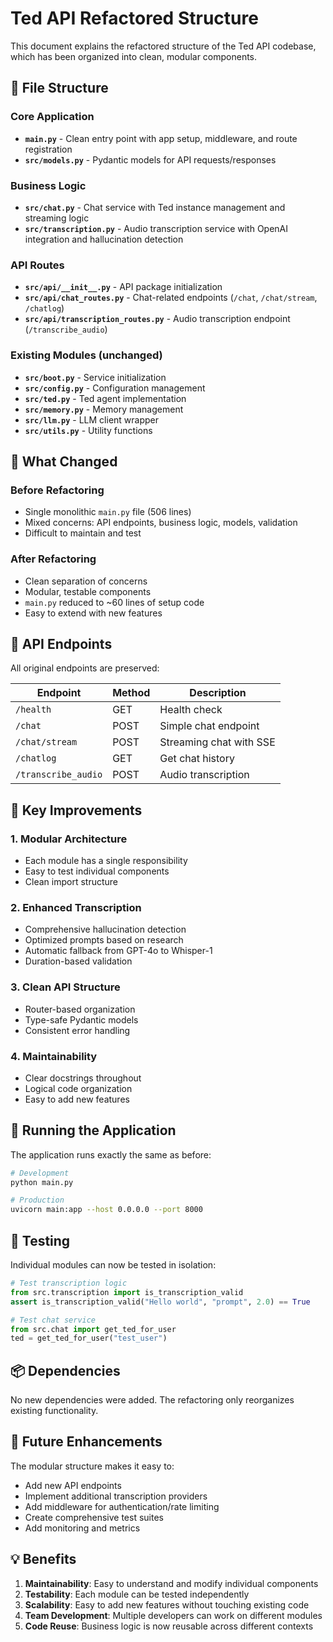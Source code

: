 # Ted API Refactored Structure

This document explains the refactored structure of the Ted API codebase, which has been organized into clean, modular components.

## 📁 File Structure

### Core Application
- **`main.py`** - Clean entry point with app setup, middleware, and route registration
- **`src/models.py`** - Pydantic models for API requests/responses

### Business Logic
- **`src/chat.py`** - Chat service with Ted instance management and streaming logic
- **`src/transcription.py`** - Audio transcription service with OpenAI integration and hallucination detection

### API Routes
- **`src/api/__init__.py`** - API package initialization
- **`src/api/chat_routes.py`** - Chat-related endpoints (`/chat`, `/chat/stream`, `/chatlog`)
- **`src/api/transcription_routes.py`** - Audio transcription endpoint (`/transcribe_audio`)

### Existing Modules (unchanged)
- **`src/boot.py`** - Service initialization
- **`src/config.py`** - Configuration management
- **`src/ted.py`** - Ted agent implementation
- **`src/memory.py`** - Memory management
- **`src/llm.py`** - LLM client wrapper
- **`src/utils.py`** - Utility functions

## 🔄 What Changed

### Before Refactoring
- Single monolithic `main.py` file (506 lines)
- Mixed concerns: API endpoints, business logic, models, validation
- Difficult to maintain and test

### After Refactoring
- Clean separation of concerns
- Modular, testable components
- `main.py` reduced to ~60 lines of setup code
- Easy to extend with new features

## 📍 API Endpoints

All original endpoints are preserved:

| Endpoint | Method | Description |
|----------|---------|-------------|
| `/health` | GET | Health check |
| `/chat` | POST | Simple chat endpoint |
| `/chat/stream` | POST | Streaming chat with SSE |
| `/chatlog` | GET | Get chat history |
| `/transcribe_audio` | POST | Audio transcription |

## 🎯 Key Improvements

### 1. **Modular Architecture**
- Each module has a single responsibility
- Easy to test individual components
- Clean import structure

### 2. **Enhanced Transcription**
- Comprehensive hallucination detection
- Optimized prompts based on research
- Automatic fallback from GPT-4o to Whisper-1
- Duration-based validation

### 3. **Clean API Structure**
- Router-based organization
- Type-safe Pydantic models
- Consistent error handling

### 4. **Maintainability**
- Clear docstrings throughout
- Logical code organization
- Easy to add new features

## 🚀 Running the Application

The application runs exactly the same as before:

```bash
# Development
python main.py

# Production
uvicorn main:app --host 0.0.0.0 --port 8000
```

## 🧪 Testing

Individual modules can now be tested in isolation:

```python
# Test transcription logic
from src.transcription import is_transcription_valid
assert is_transcription_valid("Hello world", "prompt", 2.0) == True

# Test chat service
from src.chat import get_ted_for_user
ted = get_ted_for_user("test_user")
```

## 📦 Dependencies

No new dependencies were added. The refactoring only reorganizes existing functionality.

## 🔧 Future Enhancements

The modular structure makes it easy to:
- Add new API endpoints
- Implement additional transcription providers
- Add middleware for authentication/rate limiting
- Create comprehensive test suites
- Add monitoring and metrics

## 💡 Benefits

1. **Maintainability**: Easy to understand and modify individual components
2. **Testability**: Each module can be tested independently
3. **Scalability**: Easy to add new features without touching existing code
4. **Team Development**: Multiple developers can work on different modules
5. **Code Reuse**: Business logic is now reusable across different contexts 